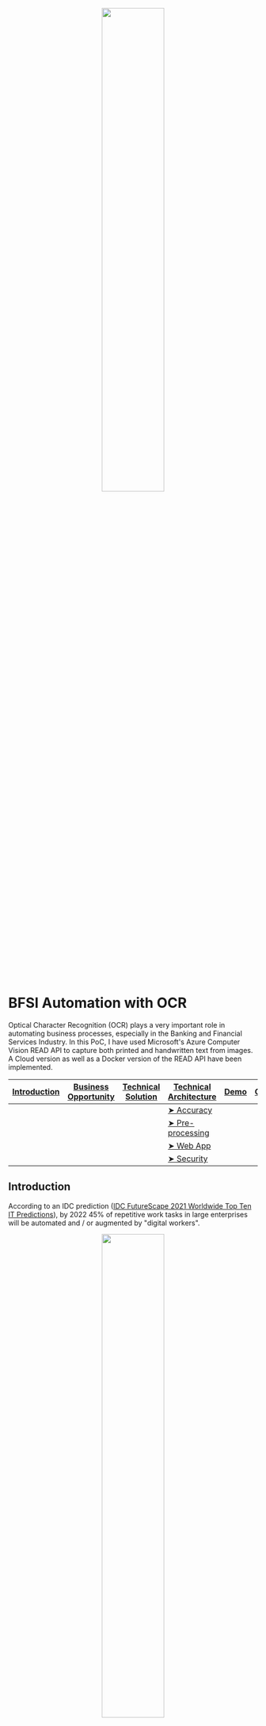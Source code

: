 <p align = "center">
  <img src = "images/ocr-logo.jpg" alt = "" width = "50%" height = "50%" />
</p>

# BFSI Automation with OCR
Optical Character Recognition (OCR) plays a very important role in automating business processes, especially in the Banking and Financial Services Industry.  In this PoC, I have used Microsoft's Azure Computer Vision READ API to capture both printed and handwritten text from images.  A Cloud version as well as a Docker version of the READ API have been implemented.

|[Introduction](#introduction)|[Business Opportunity](#business-opportunity)|[Technical Solution](#technical-solution)|[Technical Architecture](#technical-architecture)|[Demo](#demo)|[Contact](#contact)|
|---|---|---|---|---|---|
|   |   |   |[➤ Accuracy](#accuracy)|   |   |
|   |   |   |[➤ Pre-processing](#pre-processing)|   |   |
|   |   |   |[➤ Web App](#web-app)|   |   |
|   |   |   |[➤ Security](#security)|   |   |

## Introduction
According to an IDC prediction ([IDC FutureScape 2021 Worldwide Top Ten IT Predictions](https://www.idc.com/events/futurescape)), by 2022 45% of repetitive work tasks in large enterprises will be automated and / or augmented by "digital workers".

<p align = "center">
  <img src = "images/idc.png" alt = "" width = "50%" height = "50%" />
</p>

Digital transformation in BFSI benefits from using OCR to digitize documents such as:
  
  - Customer facing services, such as cheques for remote deposits
  - Details on a credit or debit card
  - Paper applications for insurance, mortgage loans and credit cards:
    - including completed forms once an application is accepted 
  - Paper invoices
  - Paper remittances
  - Know Your Customer (KYC)

For example, at [Citibank](https://www.citi.com), OCR is the first initiative in Ops Automation strategy:

<p align = "center">
  <img src = "images/tts.png" alt = "" width = "50%" height = "50%" />
</p>

To summarize, OCR leads to...
 
<p align = "center">
  <img src = "images/benefit.png" alt = "" width = "50%" height = "50%" />
</p>

<a href="#bfsi-automation-with-ocr"><img src="images/top.png" width="3%"></img></a>

## Business Opportunity
A specific business need opportunity has come up wherein a large European Banking group wants to:

  - implement automation of Pay Orders processing with OCR
  - capture account numbers, amounts (with punctuation mark) in Pay Orders 
  - Pay Orders contain printed and handwritten text, both in English and European languages.
  
## Technical Solution
After testing out various OCR solutions like AWS Textract, Google Document.AI, Google Computer Vision and Tesseract, I chose Microsoft's Azure Computer Vision READ API to implement the PoC. [Microsoft's READ API](https://docs.microsoft.com/en-us/azure/cognitive-services/computer-vision/concept-recognizing-text#read-api) is best in class both from technical standpoint as well as offering both Cloud as well as on-prem Docker options.

The solution involves pre-processing (more details on this [below](#pre-processing)) an image, submitting it to READ API for processing and post-processing the output from READ API which returns a JSON structure of extracted text along with their rectangular coordinates.

<p align = "center">
  <img src = "images/tech-approach.png" alt = "" width = "75%" height = "75%" />
</p>

<a href="#bfsi-automation-with-ocr"><img src="images/top.png" width="3%"></img></a>

## Technical Architecture
From an architecture standpoint, the Cloud version of the PoC is completely hosted in Azure.  The images to be processed are stored in a secure Azure Storage Blob Container.  The URL of the stored image is passed to a Serverless function which performs pre-processing before submitting it to READ API.  On successful processing, READ API returns a JSON structure with all the extracted text along with the rectangular coordinates where the text resides.  In the post-processing step, I am overlaying the extracted text information on the original image with a rectangular box and storing it securely in a Azure Storage Blob Container.  The URL of the post-processed image is added to the JSON structure which is returned back.

<p align = "center">
  <img src = "images/tech-arch.png" alt = "" />
</p>

<a href="#bfsi-automation-with-ocr"><img src="images/top.png" width="3%"></img></a>

### Accuracy
For calculating the accuracy of the OCR engine, I came up with a quantitative empirical formula:

<p align = "center">
  <img src = "images/accuracy-calc.png" alt = "" width = "75%" height = "75%" />
</p>

<a href="#bfsi-automation-with-ocr"><img src="images/top.png" width="3%"></img></a>

### Pre-processing
One challenge I faced when implementing the solution was the vertical lines in boxes present in images.  These vertical lines were treated as "1" by the OCR engine greatly reducing the accuracy.  Pre-processing the images with both commercial and open source solutions (like OpenCV / GIMP / ImageMagik / Hough transformation / Canny Edge detection and removal / Resolution management / Otsu threshold for foreground and background separation) all resulted in even more reduction in accuracy.

So, I ended up writing a small custom pre-processing routine to remove the vertical lines in images.  Below is a comparison of OCR accuracy without and with pre-processing:

<p align = "center">
  <img src = "images/accuracy.png" alt = "" />
</p>

### Web App
To showcase the Cloud version of the solution, I have developed a web app and for security, integrated this solution with Office 365 SSO authentication and Symantec MFA.  To further enhance security, the webapp is accessible only to authorized users - please drop a note to [me](mailto:svaidyan_signup@hotmail.com) if you don't have access.

<a href="https://bit.ly/ocrws-vs"><img src = "images/BG.png" alt = "" width = "50%" height = "50%" /></a>

### Security
Since BFSI data is very sensitive, following security precautions have been incorporated:

  - Website access is integrated with Office 365 SSO authentication and Symantec MFA
  - Website access is available only to authorized users
  - Office 365 authentication token is returned back only to authorized endpoints of my app
  - API access to serverless function is controlled via a confidential function key
  - Microsoft restricts API calls to READ API only to registered secure subscriptions
  - Images are stored in secure, private Azure Blob Containers.

<a href="#bfsi-automation-with-ocr"><img src="images/top.png" width="3%"></img></a>

## Demo
A demo video comprising walk through of both the Cloud as well as Docker versions of the PoC is here:

<a href="https://bit.ly/ocrdv-vs"><img src = "images/title.png" alt = "" width = "50%" height = "50%" /></a>

## Contact
Please drop a note to [Vaidya](mailto:svaidyan_signup@hotmail.com).

<a href="#bfsi-automation-with-ocr"><img src="images/top.png" width="3%"></img></a>
